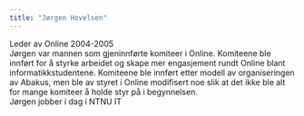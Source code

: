 ```yaml
---
title: "Jørgen Hovelsen"
---
```



Leder av Online 2004-2005    
Jørgen var mannen som gjeninnførte komiteer i Online. Komiteene ble innført for å styrke arbeidet og skape mer engasjement rundt Online blant informatikkstudentene. Komiteene ble innført etter modell av organiseringen av Abakus, men ble av styret i Online modifisert noe slik at det ikke ble alt for mange komiteer å holde styr på i begynnelsen.    
Jørgen jobber i dag i NTNU IT